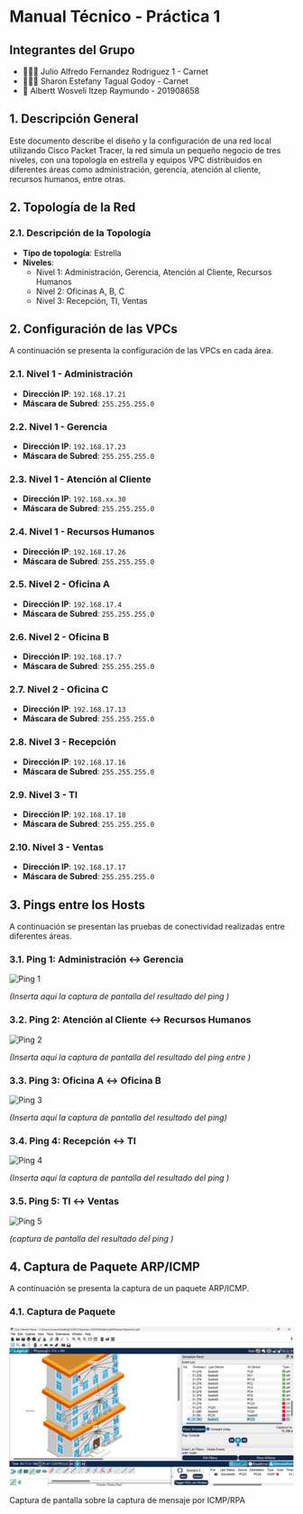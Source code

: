 
# Manual Técnico - Práctica 1

## Integrantes del Grupo
- 👨🏻‍💻 Julio Alfredo Fernandez Rodriguez 1 - Carnet
- 👩🏻‍💻 Sharon Estefany Tagual Godoy 		  - Carnet
- 🐶 Albertt Wosveli Itzep Raymundo 	  - 201908658

## 1. Descripción General

Este documento describe el diseño y la configuración de una red local utilizando Cisco Packet Tracer, la red simula un pequeño negocio de tres niveles, con una topología en estrella y equipos VPC distribuidos en diferentes áreas como administración, gerencia, atención al cliente, recursos humanos, entre otras.

## 2. Topología de la Red

### 2.1. Descripción de la Topología

- **Tipo de topología**: Estrella
- **Niveles**:
  - Nivel 1: Administración, Gerencia, Atención al Cliente, Recursos Humanos
  - Nivel 2: Oficinas A, B, C
  - Nivel 3: Recepción, TI, Ventas


## 2. Configuración de las VPCs

A continuación se presenta la configuración de las VPCs en cada área.

### 2.1. Nivel 1 - Administración

- **Dirección IP**: `192.168.17.21`
- **Máscara de Subred**: `255.255.255.0`

### 2.2. Nivel 1 - Gerencia

- **Dirección IP**: `192.168.17.23`
- **Máscara de Subred**: `255.255.255.0`

### 2.3. Nivel 1 - Atención al Cliente

- **Dirección IP**: `192.168.xx.30`
- **Máscara de Subred**: `255.255.255.0`

### 2.4. Nivel 1 - Recursos Humanos

- **Dirección IP**: `192.168.17.26`
- **Máscara de Subred**: `255.255.255.0`


### 2.5. Nivel 2 - Oficina A

- **Dirección IP**: `192.168.17.4`
- **Máscara de Subred**: `255.255.255.0`


### 2.6. Nivel 2 - Oficina B

- **Dirección IP**: `192.168.17.7`
- **Máscara de Subred**: `255.255.255.0`

### 2.7. Nivel 2 - Oficina C

- **Dirección IP**: `192.168.17.13`
- **Máscara de Subred**: `255.255.255.0`

### 2.8. Nivel 3 - Recepción

- **Dirección IP**: `192.168.17.16`
- **Máscara de Subred**: `255.255.255.0`

### 2.9. Nivel 3 - TI

- **Dirección IP**: `192.168.17.18`
- **Máscara de Subred**: `255.255.255.0`

### 2.10. Nivel 3 - Ventas

- **Dirección IP**: `192.168.17.17`
- **Máscara de Subred**: `255.255.255.0`


## 3. Pings entre los Hosts

A continuación se presentan las pruebas de conectividad realizadas entre diferentes áreas.

### 3.1. Ping 1: Administración ↔ Gerencia

![Ping 1](ruta/a/captura1.png)

*(Inserta aquí la captura de pantalla del resultado del ping )*

### 3.2. Ping 2: Atención al Cliente ↔ Recursos Humanos

![Ping 2](ruta/a/captura2.png)

*(Inserta aquí la captura de pantalla del resultado del ping entre )*

### 3.3. Ping 3: Oficina A ↔ Oficina B

![Ping 3](ruta/a/captura3.png)

*(Inserta aquí la captura de pantalla del resultado del ping)*

### 3.4. Ping 4: Recepción ↔ TI

![Ping 4](ruta/a/captura4.png)

*(Inserta aquí la captura de pantalla del resultado del ping )*

### 3.5. Ping 5: TI ↔ Ventas

![Ping 5](ruta/a/captura5.png)

*(captura de pantalla del resultado del ping )*

## 4. Captura de Paquete ARP/ICMP

A continuación se presenta la captura de un paquete ARP/ICMP.

### 4.1. Captura de Paquete

![Captura de Paquete](../images/captura_icmp_rpa.jpeg)

Captura de pantalla sobre la captura de mensaje por ICMP/RPA
